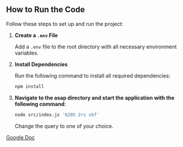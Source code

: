 ## How to Run the Code


Follow these steps to set up and run the project:

1. **Create a `.env` File**  

   Add a `.env` file to the root directory with all necessary environment variables.

2. **Install Dependencies**  

   Run the following command to install all required dependencies:

   ```bash
   npm install
   ```

3. **Navigate to the asap directory and start the application with the following command**:

    ```bash
    node src/index.js '6205 2rs skf'
    ```
    Change the query to one of your choice.


[Google Doc](https://docs.google.com/document/d/13kJUAbfuvs0Bk7dOruzrox4vOj0jZu3EFhC7HLqay48/edit?usp=sharing)
    
